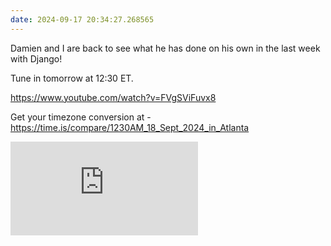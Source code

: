 ```yaml
---
date: 2024-09-17 20:34:27.268565
---
```


Damien and I are back to see what he has done on his own in the last week with Django!

Tune in tomorrow at 12:30 ET.

<https://www.youtube.com/watch?v=FVgSViFuvx8>

Get your timezone conversion at - <https://time.is/compare/1230AM_18_Sept_2024_in_Atlanta>

<iframe src="https://www.youtube.com/embed/FVgSViFuvx8" title="YouTube video player" frameborder="0" allow="accelerometer; autoplay; clipboard-write; encrypted-media; gyroscope; picture-in-picture; web-share" allowfullscreen></iframe>
